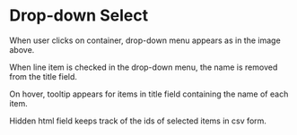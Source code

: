 # Drop-down Select

When user clicks on container, drop-down menu appears as in the image above.

When line item is checked in the drop-down menu, the name is removed from the title field.

On hover, tooltip appears for items in title field containing the name of each item.

Hidden html field keeps track of the ids of selected items in csv form.
